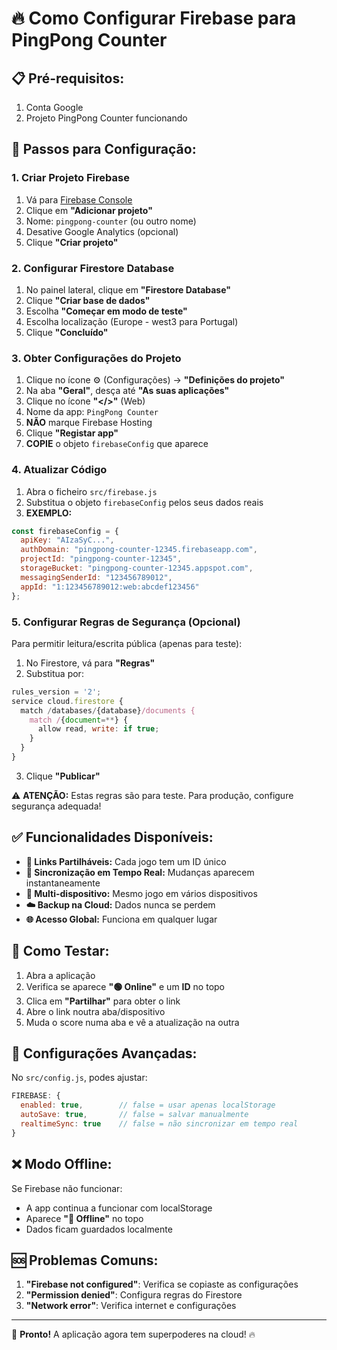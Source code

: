 # 🔥 Como Configurar Firebase para PingPong Counter

## 📋 **Pré-requisitos:**
1. Conta Google
2. Projeto PingPong Counter funcionando

## 🚀 **Passos para Configuração:**

### 1. **Criar Projeto Firebase**
1. Vá para [Firebase Console](https://console.firebase.google.com)
2. Clique em **"Adicionar projeto"**
3. Nome: `pingpong-counter` (ou outro nome)
4. Desative Google Analytics (opcional)
5. Clique **"Criar projeto"**

### 2. **Configurar Firestore Database**
1. No painel lateral, clique em **"Firestore Database"**
2. Clique **"Criar base de dados"**
3. Escolha **"Começar em modo de teste"**
4. Escolha localização (Europe - west3 para Portugal)
5. Clique **"Concluído"**

### 3. **Obter Configurações do Projeto**
1. Clique no ícone ⚙️ (Configurações) → **"Definições do projeto"**
2. Na aba **"Geral"**, desça até **"As suas aplicações"**
3. Clique no ícone **"</>"** (Web)
4. Nome da app: `PingPong Counter`
5. **NÃO** marque Firebase Hosting
6. Clique **"Registar app"**
7. **COPIE** o objeto `firebaseConfig` que aparece

### 4. **Atualizar Código**
1. Abra o ficheiro `src/firebase.js`
2. Substitua o objeto `firebaseConfig` pelos seus dados reais
3. **EXEMPLO:**
```javascript
const firebaseConfig = {
  apiKey: "AIzaSyC...",
  authDomain: "pingpong-counter-12345.firebaseapp.com",
  projectId: "pingpong-counter-12345",
  storageBucket: "pingpong-counter-12345.appspot.com",
  messagingSenderId: "123456789012",
  appId: "1:123456789012:web:abcdef123456"
};
```

### 5. **Configurar Regras de Segurança (Opcional)**
Para permitir leitura/escrita pública (apenas para teste):
1. No Firestore, vá para **"Regras"**
2. Substitua por:
```javascript
rules_version = '2';
service cloud.firestore {
  match /databases/{database}/documents {
    match /{document=**} {
      allow read, write: if true;
    }
  }
}
```
3. Clique **"Publicar"**

⚠️ **ATENÇÃO:** Estas regras são para teste. Para produção, configure segurança adequada!

## ✅ **Funcionalidades Disponíveis:**

- **🔗 Links Partilháveis:** Cada jogo tem um ID único
- **🔄 Sincronização em Tempo Real:** Mudanças aparecem instantaneamente
- **📱 Multi-dispositivo:** Mesmo jogo em vários dispositivos
- **☁️ Backup na Cloud:** Dados nunca se perdem
- **🌐 Acesso Global:** Funciona em qualquer lugar

## 🧪 **Como Testar:**

1. Abra a aplicação
2. Verifica se aparece **"🟢 Online"** e um **ID** no topo
3. Clica em **"Partilhar"** para obter o link
4. Abre o link noutra aba/dispositivo
5. Muda o score numa aba e vê a atualização na outra

## 🔧 **Configurações Avançadas:**

No `src/config.js`, podes ajustar:
```javascript
FIREBASE: {
  enabled: true,        // false = usar apenas localStorage
  autoSave: true,       // false = salvar manualmente
  realtimeSync: true    // false = não sincronizar em tempo real
}
```

## ❌ **Modo Offline:**

Se Firebase não funcionar:
- A app continua a funcionar com localStorage
- Aparece **"🔴 Offline"** no topo
- Dados ficam guardados localmente

## 🆘 **Problemas Comuns:**

1. **"Firebase not configured"**: Verifica se copiaste as configurações
2. **"Permission denied"**: Configura regras do Firestore
3. **"Network error"**: Verifica internet e configurações

---

🎉 **Pronto!** A aplicação agora tem superpoderes na cloud! 🔥
